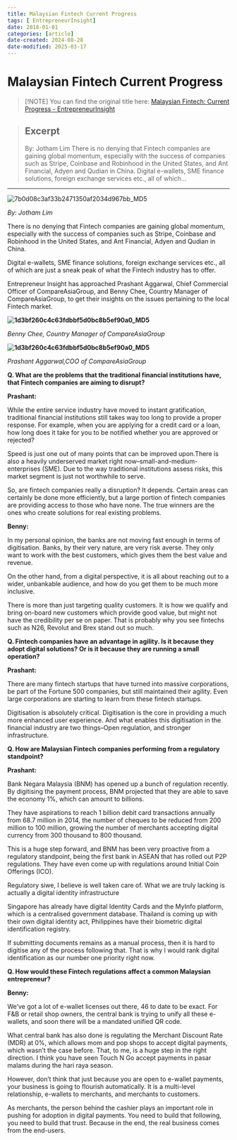 ```yaml
---
title: Malaysian Fintech Current Progress
tags: [ EntrepreneurInsight]
date: 2018-01-01
categories: [article]
date-created: 2024-08-28
date-modified: 2025-03-17
---
```


# Malaysian Fintech Current Progress

> [!NOTE] You can find the original title here:
> [Malaysian Fintech: Current Progress - EntrepreneurInsight](https://entrepreneurinsight.com.my/malaysian-fintech-current-progress/)

> ## Excerpt
>
> By: Jotham Lim There is no denying that Fintech companies are gaining global momentum, especially with the success of companies such as Stripe, Coinbase and Robinhood in the United States, and Ant Financial, Adyen and Qudian in China. Digital e-wallets, SME finance solutions, foreign exchange services etc., all of which…

---

![7b0d08c3af33b2471350af2034d967bb_MD5](/media/7b0d08c3af33b2471350af2034d967bb_MD5.jpg)

_By: Jotham Lim_

There is no denying that Fintech companies are gaining global momentum, especially with the success of companies such as Stripe, Coinbase and Robinhood in the United States, and Ant Financial, Adyen and Qudian in China.

Digital e-wallets, SME finance solutions, foreign exchange services etc., all of which are just a sneak peak of what the Fintech industry has to offer.

Entrepreneur Insight has approached Prashant Aggarwal, Chief Commercial Officer of CompareAsiaGroup, and Benny Chee, Country Manager of CompareAsiaGroup, to get their insights on the issues pertaining to the local Fintech market.

**![1d3bf260c4c63fdbbf5d0bc8b5ef90a0_MD5](/media/1d3bf260c4c63fdbbf5d0bc8b5ef90a0_MD5.gif)**

_Benny Chee, Country Manager of CompareAsiaGroup_

**![1d3bf260c4c63fdbbf5d0bc8b5ef90a0_MD5](/media/1d3bf260c4c63fdbbf5d0bc8b5ef90a0_MD5.gif)**

_Prashant Aggarwal,COO of CompareAsiaGroup_

**Q. What are the problems that the traditional financial institutions have, that Fintech companies are aiming to disrupt?**

**Prashant:**

While the entire service industry have moved to instant gratification, traditional financial institutions still takes way too long to provide a proper response. For example, when you are applying for a credit card or a loan, how long does it take for you to be notified whether you are approved or rejected?

Speed is just one out of many points that can be improved upon.There is also a heavily underserved market right now–small-and-medium-enterprises (SME). Due to the way traditional institutions assess risks, this market segment is just not worthwhile to serve.

So, are fintech companies really a disruption? It depends. Certain areas can certainly be done more efficiently, but a large portion of fintech companies are providing access to those who have none. The true winners are the ones who create solutions for real existing problems.

**Benny:**

In my personal opinion, the banks are not moving fast enough in terms of digitisation. Banks, by their very nature, are very risk averse. They only want to work with the best customers, which gives them the best value and revenue.

On the other hand, from a digital perspective, it is all about reaching out to a wider, unbankable audience, and how do you get them to be much more inclusive.

There is more than just targeting quality customers. It is how we qualify and bring on-board new customers which provide good value, but might not have the credibility per se on paper. That is probably why you see fintechs such as N26, Revolut and Brex stand out so much.

**Q. Fintech companies have an advantage in agility. Is it because they adopt digital solutions? Or is it because they are running a small operation?**

**Prashant:**

There are many fintech startups that have turned into massive corporations, be part of the Fortune 500 companies, but still maintained their agility. Even large corporations are starting to learn from these fintech startups.

Digitisation is absolutely critical. Digitisation is the core in providing a much more enhanced user experience. And what enables this digitisation in the financial industry are two things–Open regulation, and stronger infrastructure.

**Q. How are Malaysian Fintech companies performing from a regulatory standpoint?**

**Prashant:**

Bank Negara Malaysia (BNM) has opened up a bunch of regulation recently. By digitising the payment process, BNM projected that they are able to save the economy 1%, which can amount to billions.

They have aspirations to reach 1 billion debit card transactions annually from 68.7 million in 2014, the number of cheques to be reduced from 200 million to 100 million, growing the number of merchants accepting digital currency from 300 thousand to 800 thousand.

This is a huge step forward, and BNM has been very proactive from a regulatory standpoint, being the first bank in ASEAN that has rolled out P2P regulations. They have even come up with regulations around Initial Coin Offerings (ICO).

Regulatory siwe, I believe is well taken care of. What we are truly lacking is actually a digital identity infrastructure

Singapore has already have digital Identity Cards and the MyInfo platform, which is a centralised government database. Thailand is coming up with their own digital identity act, Philippines have their biometric digital identification registry.

If submitting documents remains as a manual process, then it is hard to digitise any of the process following that. That is why I would rank digital identification as our number one priority right now.

**Q. How would these Fintech regulations affect a common Malaysian entrepreneur?**

**Benny:**

We’ve got a lot of e-wallet licenses out there, 46 to date to be exact. For F&B or retail shop owners, the central bank is trying to unify all these e-wallets, and soon there will be a mandated unified QR code.

What central bank has also done is regulating the Merchant Discount Rate (MDR) at 0%, which allows mom and pop shops to accept digital payments, which wasn’t the case before. That, to me, is a huge step in the right direction. I think you have seen Touch N Go accept payments in pasar malams during the hari raya season.

However, don’t think that just because you are open to e-wallet payments, your business is going to flourish automatically. It is a multi-level relationship, e-wallets to merchants, and merchants to customers.

As merchants, the person behind the cashier plays an important role in pushing for adoption in digital payments. You need to build that following, you need to build that trust. Because in the end, the real business comes from the end-users.
